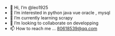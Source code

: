 - 👋 Hi, I’m @leo1925
- 👀 I’m interested in python java vue  oracle , mysql
- 🌱 I’m currently learning  scrapy 
- 💞️ I’m looking to collaborate on  developping
- 📫 How to reach me ... 80618539@qq.com

<!---
leo1925/leo1925 is a ✨ special ✨ repository because its `README.md` (this file) appears on your GitHub profile.
You can click the Preview link to take a look at your changes.
--->

